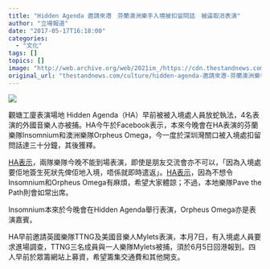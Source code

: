 ```yaml
---
title: "Hidden Agenda 邀請來港　芬蘭澳洲樂手入境被扣留問話　被逼取消表演"
author: "立場報道"
date: "2017-05-17T16:18:00"
categories:
  - "文化"
tags: []
topics: []
image: "http://web.archive.org/web/2021im_/https://cdn.thestandnews.com/media/photos/cache/ha-13_WvOlt_1200x0.png"
original_url: "thestandnews.com/culture/hidden-agenda-邀請來港-芬蘭澳洲樂手入境被扣留問話-被逼取消表演"
---
```

![](http://web.archive.org/web/2021im_/https://cdn.thestandnews.com/media/photos/cache/ha-13_WvOlt_1200x0.png)

觀塘工廈表演場地 Hidden Agenda（HA）早前被被入境處人員放蛇執法，4名表演的外國音樂人亦被捕。HA今午於Facebook表示，本來今晚會在HA表演的芬蘭樂隊Insomnium和澳洲樂隊Orpheus Omega，今一度於深圳灣關口被入境處扣留問話達三十分鐘，其後獲釋。

[HA表示](http://web.archive.org/web/20210628015636/https://www.facebook.com/hiddenagendahk/posts/1425245414201812)，兩隊樂隊今晚不能到場表演，即使是朋友交流會亦不可以，「因為入境處要佢地簽生死狀先俾佢地入境，唔係就即時遣返」。[HA表示](http://web.archive.org/web/20210628015636/https://www.facebook.com/hiddenagendahk/posts/1425249374201416)，因為不想令Insomnium和Orpheus Omega有麻煩，希望大家體諒；不過，本地樂隊Pave the Path則會如常出席。

Insomnium本來於今晚會在Hidden Agenda舉行表演，Orpheus Omega亦是表演嘉賓。

HA早前邀請英國樂隊TTNG及美國音樂人Mylets表演，本月7日，有入境處人員要求進場調查，TTNG三名成員與一人樂隊Mylets被捕，須於6月5日回港報到。四人早前於眾籌網站上募資，希望籌集交通費和其他開支。